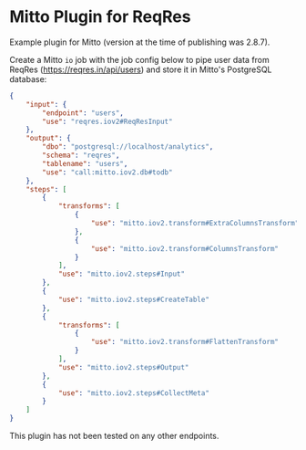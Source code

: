# Mitto Plugin for ReqRes  
  
Example plugin for Mitto (version at the time of publishing was 2.8.7).
  
Create a Mitto `io` job with the job config below to pipe user data from ReqRes (https://reqres.in/api/users) and store it in Mitto's PostgreSQL database:
```json
{
    "input": {
        "endpoint": "users",
        "use": "reqres.iov2#ReqResInput"
    },
    "output": {
        "dbo": "postgresql://localhost/analytics",
        "schema": "reqres",
        "tablename": "users",
        "use": "call:mitto.iov2.db#todb"
    },
    "steps": [
        {
            "transforms": [
                {
                    "use": "mitto.iov2.transform#ExtraColumnsTransform"
                },
                {
                    "use": "mitto.iov2.transform#ColumnsTransform"
                }
            ],
            "use": "mitto.iov2.steps#Input"
        },
        {
            "use": "mitto.iov2.steps#CreateTable"
        },
        {
            "transforms": [
                {
                    "use": "mitto.iov2.transform#FlattenTransform"
                }
            ],
            "use": "mitto.iov2.steps#Output"
        },
        {
            "use": "mitto.iov2.steps#CollectMeta"
        }
    ]
}
```

This plugin has not been tested on any other endpoints. 